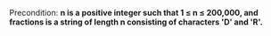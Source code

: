 Precondition: **n is a positive integer such that 1 ≤ n ≤ 200,000, and fractions is a string of length n consisting of characters 'D' and 'R'.**